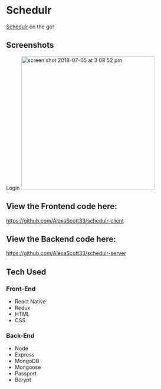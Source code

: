 # Schedulr

[Schedulr](https://schedulr.netlify.com/) on the go!

## Screenshots

Login
<img width="362" alt="screen shot 2018-07-05 at 3 08 52 pm" src="https://user-images.githubusercontent.com/35544816/42350499-b5016dc0-8065-11e8-87c4-d0f99eecc30f.png">




## View the Frontend code here:
https://github.com/AlexaScott33/schedulr-client

## View the Backend code here:
https://github.com/AlexaScott33/schedulr-server


## Tech Used

### Front-End
* React Native
* Redux
* HTML
* CSS

### Back-End
* Node
* Express
* MongoDB
* Mongoose
* Passport
* Bcrypt




